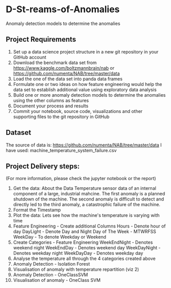 # D-St-reams-of-Anomalies
Anomaly detection models to determine the anomalies 

## Project Requirements
1. Set up a data science project structure in a new git repository in your GitHub account
2. Download the benchmark data set from
https://www.kaggle.com/boltzmannbrain/nab or
https://github.com/numenta/NAB/tree/master/data 
3. Load the one of the data set into panda data frames
4. Formulate one or two ideas on how feature engineering would help the data set to establish additional value using exploratory data analysis
5. Build one or more anomaly detection models to determine the anomalies using the other columns as features
6. Document your process and results
7. Commit your notebook, source code, visualizations and other supporting files to the git repository in GitHub

## Dataset
The source of data is:
https://github.com/numenta/NAB/tree/master/data 
I have used: machine_temperature_system_failure.csv

## Project Delivery steps:
(For more information, please check the jupyter notebook or the report)
1. Get the data: 
About the Data
Temperature sensor data of an internal component of a large, industrial mahcine. The first anomaly is a planned shutdown of the machine. The second anomaly is difficult to detect and directly led to the third anomaly, a catastrophic failure of the machine.
2. Format the Timestamp
3. Plot the data: Lets see how the machine's temperature is varying with time
4. Feature Engineering - Create additional Columns
Hours - Denote hour of day
DayLight - Denote Day and Night
Day of The Week - MTWRFSS
WeekDay - To denote Weekday or Weekend
5. Create Categories - Feature Engineering
WeekEndNight - Denotes weekend night
WeekEndDay - Denotes weekend day
WeekDayNight - Denotes weekday night
WeekDayDay - Denotes weekday day
6. Analyse the temperature all through the 4 categories created above
7. Anomaly Detection - Isolation Forest
8. Visualisation of anomaly with temperature repartition (viz 2)
9. Anomaly Detection - OneClassSVM
10. Visualisation of anomaly - OneClass SVM

